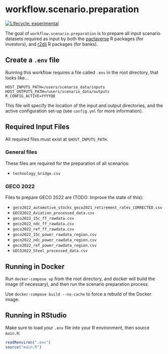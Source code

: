 # workflow.scenario.preparation

<!-- badges: start -->
[![Lifecycle:
experimental](https://img.shields.io/badge/lifecycle-experimental-orange.svg)](https://lifecycle.r-lib.org/articles/stages.html#experimental) 
<!-- badges: end -->

The goal of `workflow.scenario.preparation` is to prepare all input scenario datasets required as input by both the [pactaverse](https://rmi-pacta.github.io/pactaverse/) R packages (for investors), and [r2dii](https://rmi-pacta.github.io/r2dii.analysis/) R packages (for banks).

## Create a `.env` file

Running this workflow requires a file called `.env` in the root directory, that looks like...

```
HOST_INPUTS_PATH=/users/scenario_data/inputs
HOST_OUTPUTS_PATH=/users/scenario_data/outputs
R_CONFIG_ACTIVE=YYYYQQ
```

This file will specify the location of the input and output directories, and the active configuration set-up (see `config.yml` for more information).

## Required Input Files

All required files must exist at `$HOST_INPUTS_PATH`.

### General files

These files are required for the preparation of all scenarios:

- `technology_bridge.csv`

### GECO 2022

Files to prepare GECO 2022 are (TODO: Improve the state of this):

- `geco2022_automotive_stocks_geco2021_retirement_rates_CORRECTED.csv`
- `GECO2022_Aviation_processed_data.csv`
- `geco2022_15c_ff_rawdata.csv`
- `geco2022_ndc_ff_rawdata.csv`
- `geco2022_ref_ff_rawdata.csv`
- `geco2022_15c_power_rawdata_region.csv`
- `geco2022_ndc_power_rawdata_region.csv`
- `geco2022_ref_power_rawdata_region.csv`
- `GECO2022_Steel_processed_data.csv`

## Running in Docker

Run `docker-compose up` from the root directory, and docker will build the image (if necessary), and then run the scenario preparation process.

Use `docker-compose build --no-cache` to force a rebuild of the Docker image.

## Running in RStudio

Make sure to load your `.env` file into your R environment, then source `main.R`:

``` r
readRenviron(".env")
source("main.R")
```
